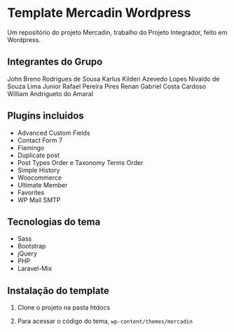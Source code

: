 # Template Mercadin Wordpress

Um repositório do projeto Mercadin, trabalho do Projeto Integrador, feito em Wordpress.

## Integrantes do Grupo

John Breno Rodrigues de Sousa
Karlus Kilderi Azevedo Lopes
Nivaldo de Souza Lima Junior
Rafael Pereira Pires
Renan Gabriel Costa Cardoso
William Andrigueto do Amaral


## Plugins incluidos

* Advanced Custom Fields
* Contact Form 7
* Flamingo
* Duplicate post
* Post Types Order e Taxonomy Terms Order
* Simple History
* Woocommerce
* Ultimate Member
* Favorites
* WP Mail SMTP

## Tecnologias do tema
* Sass
* Bootstrap
* jQuery
* PHP
* Laravel-Mix

## Instalação do template
1. Clone o projeto na pasta htdocs 

2. Para acessar o código do tema, `wp-content/themes/mercadin`
